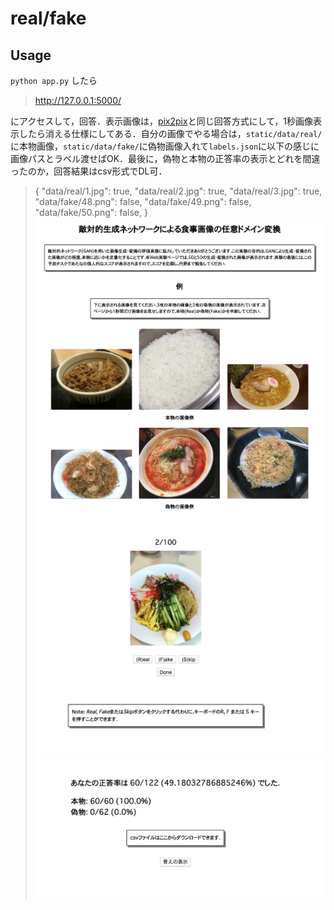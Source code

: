 # real/fake
## Usage
`python app.py`
したら

>http://127.0.0.1:5000/

にアクセスして，回答．表示画像は，[pix2pix](https://arxiv.org/abs/1611.07004)と同じ回答方式にして，1秒画像表示したら消える仕様にしてある．自分の画像でやる場合は，`static/data/real/`に本物画像，`static/data/fake/`に偽物画像入れて`labels.json`に以下の感じに画像パスとラベル渡せばOK．最後に，偽物と本物の正答率の表示とどれを間違ったのか，回答結果はcsv形式でDL可．

>{
>"data/real/1.jpg": true,
>"data/real/2.jpg": true,
>"data/real/3.jpg": true,
>"data/fake/48.png": false,
>"data/fake/49.png": false,
>"data/fake/50.png": false,
>}
![s1](https://github.com/negi111111/real-fake/blob/master/images/s1.png)
![s2](https://github.com/negi111111/real-fake/blob/master/images/s2.png)
![s3](https://github.com/negi111111/real-fake/blob/master/images/s3.png)
